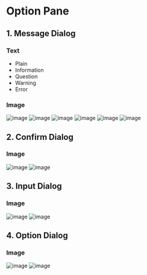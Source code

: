 # Option Pane

  ## 1. Message Dialog

  ### Text
  * Plain
  * Information
  * Question
  * Warning
  * Error
  
  ### Image
  ![image](https://user-images.githubusercontent.com/92797788/213923201-ae05b21c-5d01-41da-af43-6879e4e27053.png)
  ![image](https://user-images.githubusercontent.com/92797788/213922905-61a8d44e-6d0d-40f4-b62b-76f895031ec4.png) ![image](https://user-images.githubusercontent.com/92797788/213922969-af685c99-94c7-4ce5-a51c-8e3f0a63c030.png) ![image](https://user-images.githubusercontent.com/92797788/213922990-9b40276c-c1f9-41f3-9ee8-852d29241435.png) ![image](https://user-images.githubusercontent.com/92797788/213923007-8e537f59-a4d1-489b-bfc7-354fa408e04a.png) ![image](https://user-images.githubusercontent.com/92797788/213923022-4c22b977-1bd8-4703-8c19-1f5e3e497ea5.png)


## 2. Confirm Dialog

### Image
  ![image](https://user-images.githubusercontent.com/92797788/213923227-cbde9f19-957f-4b0a-b1dc-e34673b5b797.png)
  ![image](https://user-images.githubusercontent.com/92797788/213923241-8f12353d-abe9-4125-8bb7-a440a1b36aa5.png)


## 3. Input Dialog

### Image
  ![image](https://user-images.githubusercontent.com/92797788/213923310-96adc31f-0d37-4593-a507-9befb73f32d5.png)
  ![image](https://user-images.githubusercontent.com/92797788/213923327-d59f940b-17c8-48fd-9891-964294114067.png)

## 4. Option Dialog

### Image
  ![image](https://user-images.githubusercontent.com/92797788/213923401-5951d554-46fb-4225-bb5a-1e446e97e68b.png)
  ![image](https://user-images.githubusercontent.com/92797788/213923426-a664ef94-2850-49a8-b263-7b44a300c74c.png)
